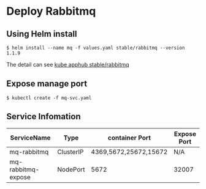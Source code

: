 # Deploy Rabbitmq
 
## Using Helm install
 
```shell
$ helm install --name mq -f values.yaml stable/rabbitmq --version 1.1.9
```
 
The detail can see [kube apphub stable/rabbitmq][1]

## Expose manage port

```shell
$ kubectl create -f mq-svc.yaml
```

## Service Infomation

|ServiceName|Type|container Port|Expose Port|
|-|-|-|-|
|mq-rabbitmq|ClusterIP|4369,5672,25672,15672|N/A|
|mq-rabbitmq-expose|NodePort|5672|32007|

[1]:https://hub.kubeapps.com/charts/stable/rabbitmq
